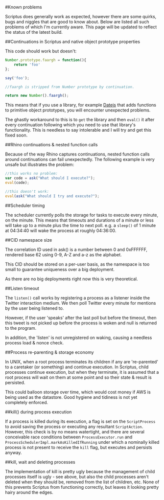 
#Known problems

Scriptus does generally work as expected, however there are some quirks, bugs and niggles that are good to know about. Below are listed all such problems of which I'm currently aware. This page will be updated to reflect the status of the latest build.

##Continuations in Scriptus and native object prototype properties

This code should work but doesn't:

```javascript
Number.prototype.faargh = function(){
	return 'foo'
};

say('foo');

//faargh is stripped from Number prototype by continuation.

return new Number().faargh();
```

This means that if you use a library, for example [Datejs](http://www.datejs.com) that adds functions to primitive object prototypes, you will encounter unexpected problems.

The ghastly workaround to this is to `get` the library and then `eval()` it after every continuation following which you need to use that library's functionality. This is needless to say intolerable and I will try and get this fixed soon.

##Rhino continuations & nested function calls

Because of the way Rhino captures continuations, nested function calls around continuations can fail unexpectedly. The following example is very unsafe but illustrates the problem:

```javascript
//this works no problem:
var code = ask("What should I execute?");
eval(code); 

//this doesn't work:
eval(ask("What should I try and execute?");
```

##Scheduler timing

The scheduler currently polls the storage for tasks to execute every minute, on the minute. This means that timeouts and durations of a minute or less will take up to a minute plus the time to next poll. e.g. a `sleep()` of 1 minute at 04:34:40 will wake the process at roughly 04:36:00.

##CID namespace size

The correlation ID used in ask() is a number between 0 and 0xFFFFFF, rendered base 62 using 0-9, A-Z and a-z as the alphabet.

This CID should be stored on a per-user basis, as the namespace is too small to guarantee uniqueness over a big deployment.

As there are no big deployments right now this is very theoretical.

##Listen timeout

The `listen()` call works by registering a process as a listener inside the Twitter interaction medium. We then poll Twitter every minute for mentions by the user being listened to.

However, if the user 'speaks' after the last poll but before the timeout, then this tweet is not picked up before the process is woken and null is returned to the program.

In addition, the 'listen' is not unregistered on waking, causing a needless process load & nonce check.

##Process re-parenting & storage economy

In UNIX, when a root process terminates its children if any are 're-parented' to a caretaker (or something) and continue execution. In Scriptus, child processes continue execution, but when they terminate, it is assumed that a root process will wait on them at some point and so their state & result is persisted.

This could balloon storage over time, which would cost money if AWS is being used as the datastore. Good hygiene and tidiness is not yet completely enforced.

##kill() during process execution

If a process is killed during its execution, a flag is set on the `ScriptProcess` to avoid saving the process or executing any resultant `ScriptAction`. However, this check is by no means watertight, and there are several conceivable race conditions between `ProcessExecutor.run` and `ProcessSchedulerImpl.markAsKilledIfRunning` under which a nominally killed process is not present to receive the `kill` flag, but executes and persists anyway.
 
##kill, wait and deleting processes

The implementation of kill is pretty ugly because the management of child processes itself is ugly - see above, but also the child processes aren't deleted when they should be, removed from the list of children, etc. None of this prevents Scriptus from functioning correctly, but leaves it looking pretty hairy around the edges.

